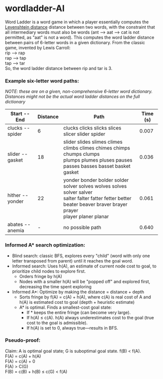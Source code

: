 # wordladder-AI
Word Ladder is a word game in which a player essentially computes the [Levenshtein distance](https://en.wikipedia.org/wiki/Levenshtein_distance "Wikipedia: Levenshtein distance") distance between two words, with the constraint that all intermediary words must also be words (ant --> aat --> cat is not permitted, as "aat" is not a word). 
This computes the word ladder distance between pairs of 6-letter words in a given dictionary. From the classic game, invented by Lewis Carroll:</br>
  rip --> rap</br>
  rap --> tap</br>
  tap --> tar</br>
So, the word ladder distance between rip and tar is 3.

### Example six-letter word paths:
*NOTE: these are on a given, non-comprehensive 6-letter word dictionary. Distances might not be the actual word ladder distances on the full dictionary*

| Start -- End    | Distance | Path                                                            | Time (s) |
| ----------------|----------| ----------------------------------------------------------------|-----|
| clucks -- spider| 6        | clucks clicks slicks slices slicer slider spider                |0.007|
| slider -- gasket| 18       | slider slides slimes climes climbs climes chimes chimps chumps clumps</br> plumps plumes pluses pauses passes basses basset basket gasket                                                             |0.036|
| hither -- yonder| 22       | yonder bonder bolder solder solver solves wolves solves solver salver</br> salter falter fatter fetter better beater beaver braver brayer prayer</br> player planer planar                                        |0.061|
| abates -- anemia| -        | no possible path                                                |0.640|

### Informed A* search optimization:
+ Blind search: classic BFS, explores every "child" (word with only one letter transposed from parent) until it reaches the goal word.
+ Informed search: Uses h(A), an estimate of current node cost to goal, to prioritize child nodes to explore first.
  + Orders fringe by h(A)
  + Nodes with a smaller h(A) will be "popped off" and explored first, decreasing the time spent exploring  
+ Informed A*: Optimize by making the distance = distance + depth
  + Sorts fringe by f(A) = c(A) + h(A), where c(A) is real cost of A and h(A) is estimated cost to goal (depth + heuristic estimate)
  + A* is optimal. Finds a smallest-cost goal state:
    + If * keeps the entire fringe (can become very large).
    + If h(A) ≤ c(A). h(A) always underestimates cost to the goal (true cost to the goal is admissible).
    + If h(A) is set to 0, always true—results in BFS.

### Pseudo-proof:</br>
Claim: A is optimal goal state; G is suboptimal goal state. f(B) < f(A).</br>
  F(A) = c(A) + h(A)</br> 
  F(A) = c(A) + 0</br>
  F(A) > C(G)</br>
  F(B) = c(B) + h(B) ≤ c(G) < f(A) </br>
